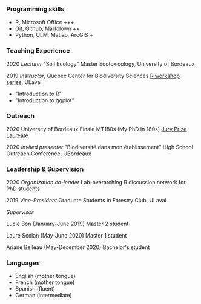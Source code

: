 ### Programming skills
- R, Microsoft Office +++
- Git, Github, Markdown ++
- Python, ULM, Matlab, ArcGIS +

### Teaching Experience

2020 _Lecturer_ "Soil Ecology" Master Ecotoxicology, University of Bordeaux 

2019 _Instructor_, Quebec Center for Biodiversity Sciences [R workshop series](https://wiki.qcbs.ca/r), ULaval
- "Introduction to R"
- "Introduction to ggplot"

### Outreach

2020 University of Bordeaux Finale MT180s (My PhD in 180s) [Jury Prize Laureate](https://youtu.be/0rGPKait_-g)

2020 _Invited presenter_ "Biodiversité dans mon établissement" High School Outreach Conference, UBordeaux

### Leadership & Supervision

2020 _Organization co-leader_ Lab-overarching R discussion network for PhD students

2019 _Vice-President_ Graduate Students in Forestry Club, ULaval

_Supervisor_

Lucie Bon (January-June 2019) Master 2 student

Laure Scolan (May-June 2020) Master 1 student

Ariane Belleau (May-December 2020) Bachelor's student

### Languages
- English (mother tongue)
- French (mother tongue)
- Spanish (fluent)
- German (intermediate)
